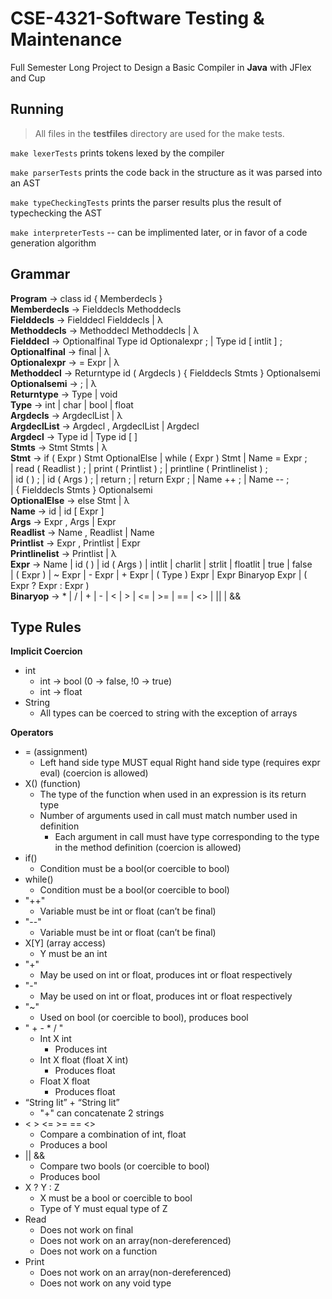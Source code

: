 # CSE-4321-Software Testing & Maintenance

Full Semester Long Project to Design a Basic Compiler in **Java** with JFlex and Cup

## Running
> All files in the **testfiles** directory are used for the make tests.

`make lexerTests` prints tokens lexed by the compiler

`make parserTests` prints the code back in the structure as it was parsed into an AST

`make typeCheckingTests` prints the parser results plus the result of typechecking the AST

`make interpreterTests` -- can be implimented later, or in favor of a code generation algorithm

## Grammar
**Program** → class id { Memberdecls }  
**Memberdecls** → Fielddecls Methoddecls  
**Fielddecls** → Fielddecl Fielddecls | λ  
**Methoddecls** → Methoddecl Methoddecls | λ  
**Fielddecl** → Optionalfinal Type id Optionalexpr ; | Type id [ intlit ] ;  
**Optionalfinal** → final | λ  
**Optionalexpr** → = Expr | λ  
**Methoddecl** → Returntype id ( Argdecls ) { Fielddecls Stmts } Optionalsemi  
**Optionalsemi** → ; | λ  
**Returntype** → Type | void  
**Type** → int | char | bool | float  
**Argdecls** → ArgdeclList | λ  
**ArgdeclList** → Argdecl , ArgdeclList | Argdecl  
**Argdecl** → Type id | Type id [ ]  
**Stmts** → Stmt Stmts | λ  
**Stmt** → if ( Expr ) Stmt OptionalElse | while ( Expr ) Stmt | Name = Expr ;  
| read ( Readlist ) ; | print ( Printlist ) ; | printline ( Printlinelist ) ;  
| id ( ) ; | id ( Args ) ; | return ; | return Expr ; | Name ++ ; | Name -- ;  
| { Fielddecls Stmts } Optionalsemi  
**OptionalElse** → else Stmt | λ  
**Name** → id | id [ Expr ]  
**Args** → Expr , Args | Expr  
**Readlist** → Name , Readlist | Name  
**Printlist** → Expr , Printlist | Expr  
**Printlinelist** → Printlist | λ  
**Expr** → Name | id ( ) | id ( Args ) | intlit | charlit | strlit | floatlit | true | false  
| ( Expr ) | ~ Expr | - Expr | + Expr | ( Type ) Expr | Expr Binaryop Expr | ( Expr ? Expr : Expr )  
**Binaryop** → * | / | + | - | < | > | <= | >= | == | <> | || | &&  


## Type Rules
**Implicit Coercion**  
- int
  - int → bool (0 → false, !0 → true)
  - int → float
- String
  - All types can be coerced to string with the exception of arrays  
  
**Operators**  
- = (assignment)
  - Left hand side type MUST equal Right hand side type (requires expr eval) (coercion is allowed)
- X() (function)
  - The type of the function when used in an expression is its return type
  - Number of arguments used in call must match number used in definition
    - Each argument in call must have type corresponding to the type in the method definition (coercion is allowed)
- if()
  - Condition must be a bool(or coercible to bool)
- while()
  - Condition must be a bool(or coercible to bool)
- "++"
  - Variable must be int or float (can’t be final)
- "--"
  - Variable must be int or float (can’t be final)
- X[Y] (array access)
  - Y must be an int
- "+"
  - May be used on int or float, produces int or float respectively
- "-"
  - May be used on int or float, produces int or float respectively
- "~"
  - Used on bool (or coercible to bool), produces bool
- " + - * / "
  - Int X int
    - Produces int
  - Int X float (float X int)
    - Produces float
  - Float X float
    - Produces float
- “String lit” + “String lit”
  - "+" can concatenate 2 strings
- < > <= >= == <>
  - Compare a combination of int, float
  - Produces a bool
- || &&
  - Compare two bools (or coercible to bool)
  - Produces bool
- X ? Y : Z
  - X must be a bool or coercible to bool
  - Type of Y must equal type of Z
- Read
  - Does not work on final
  - Does not work on an array(non-dereferenced)
  - Does not work on a function
- Print
  - Does not work on an array(non-dereferenced)
  - Does not work on any void type
